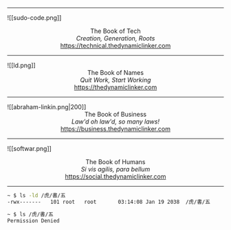
---


![[sudo-code.png]]

<span style="display: block; text-align: center">The Book of Tech<br><i>Creation, Generation, Roots</i><br><a>https://technical.thedynamiclinker.com</a></span>

---

![[ld.png]]
<span style="display: block; text-align: center">The Book of Names<br><i>Quit Work, Start Working</i><br><a>https://thedynamiclinker.com</a></span>

---

![[abraham-linkin.png|200]]
<span style="display: block; text-align: center">The Book of Business<br><i>Law'd oh law'd, so many laws!</i><br><a>https://business.thedynamiclinker.com</a></span>

---

![[softwar.png]]

<span style="display: block; text-align: center">The Book of Humans<br><i>Si vis agilis, para bellum</i><br><a>https://social.thedynamiclinker.com</a></span>

---


```sh
~ $ ls -ld /虎/書/五
-rwx-------   101 root   root       03:14:08 Jan 19 2038  /虎/書/五

~ $ ls /虎/書/五
Permission Denied
```